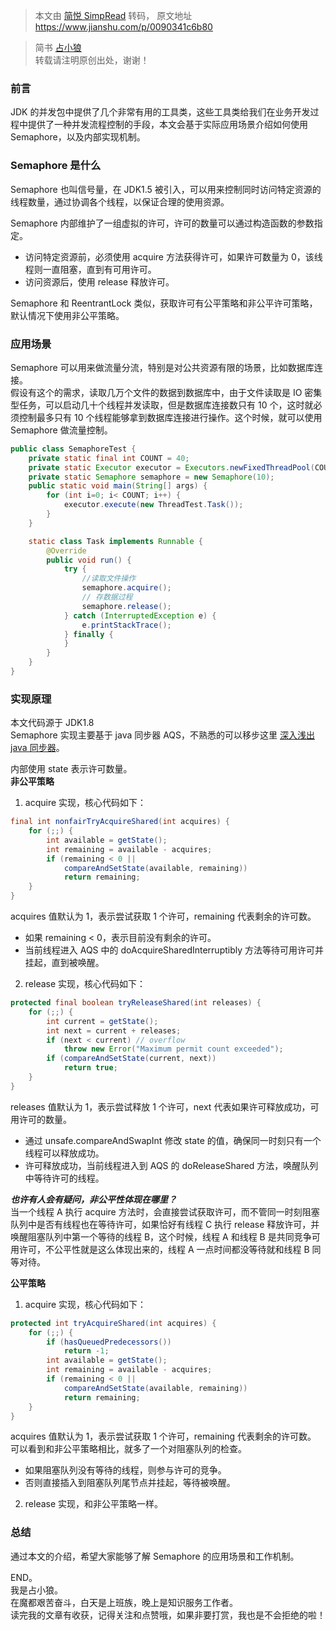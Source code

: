 > 本文由 [简悦 SimpRead](http://ksria.com/simpread/) 转码， 原文地址 https://www.jianshu.com/p/0090341c6b80

> 简书 [占小狼](https://www.jianshu.com/users/90ab66c248e6/latest_articles)  
> 转载请注明原创出处，谢谢！

### 前言

JDK 的并发包中提供了几个非常有用的工具类，这些工具类给我们在业务开发过程中提供了一种并发流程控制的手段，本文会基于实际应用场景介绍如何使用 Semaphore，以及内部实现机制。

### Semaphore 是什么

Semaphore 也叫信号量，在 JDK1.5 被引入，可以用来控制同时访问特定资源的线程数量，通过协调各个线程，以保证合理的使用资源。

Semaphore 内部维护了一组虚拟的许可，许可的数量可以通过构造函数的参数指定。

*   访问特定资源前，必须使用 acquire 方法获得许可，如果许可数量为 0，该线程则一直阻塞，直到有可用许可。
*   访问资源后，使用 release 释放许可。

Semaphore 和 ReentrantLock 类似，获取许可有公平策略和非公平许可策略，默认情况下使用非公平策略。

### 应用场景

Semaphore 可以用来做流量分流，特别是对公共资源有限的场景，比如数据库连接。  
假设有这个的需求，读取几万个文件的数据到数据库中，由于文件读取是 IO 密集型任务，可以启动几十个线程并发读取，但是数据库连接数只有 10 个，这时就必须控制最多只有 10 个线程能够拿到数据库连接进行操作。这个时候，就可以使用 Semaphore 做流量控制。

```java
public class SemaphoreTest {
    private static final int COUNT = 40;
    private static Executor executor = Executors.newFixedThreadPool(COUNT);
    private static Semaphore semaphore = new Semaphore(10);
    public static void main(String[] args) {
        for (int i=0; i< COUNT; i++) {
            executor.execute(new ThreadTest.Task());
        }
    }

    static class Task implements Runnable {
        @Override
        public void run() {
            try {
                //读取文件操作
                semaphore.acquire();
                // 存数据过程
                semaphore.release();
            } catch (InterruptedException e) {
                e.printStackTrace();
            } finally {
            }
        }
    }
}
```

### 实现原理

本文代码源于 JDK1.8  
Semaphore 实现主要基于 java 同步器 AQS，不熟悉的可以移步这里 [深入浅出 java 同步器](https://www.jianshu.com/p/d8eeb31bee5c)。

内部使用 state 表示许可数量。  
**非公平策略**

1.  acquire 实现，核心代码如下：

```java
final int nonfairTryAcquireShared(int acquires) {
    for (;;) {
        int available = getState();
        int remaining = available - acquires;
        if (remaining < 0 ||
            compareAndSetState(available, remaining))
            return remaining;
    }
}
```

acquires 值默认为 1，表示尝试获取 1 个许可，remaining 代表剩余的许可数。

*   如果 remaining < 0，表示目前没有剩余的许可。
*   当前线程进入 AQS 中的 doAcquireSharedInterruptibly 方法等待可用许可并挂起，直到被唤醒。

2.  release 实现，核心代码如下：

```java
protected final boolean tryReleaseShared(int releases) {
    for (;;) {
        int current = getState();
        int next = current + releases;
        if (next < current) // overflow
            throw new Error("Maximum permit count exceeded");
        if (compareAndSetState(current, next))
            return true;
    }
}
```

releases 值默认为 1，表示尝试释放 1 个许可，next 代表如果许可释放成功，可用许可的数量。

*   通过 unsafe.compareAndSwapInt 修改 state 的值，确保同一时刻只有一个线程可以释放成功。
*   许可释放成功，当前线程进入到 AQS 的 doReleaseShared 方法，唤醒队列中等待许可的线程。

**_也许有人会有疑问，非公平性体现在哪里？_**  
当一个线程 A 执行 acquire 方法时，会直接尝试获取许可，而不管同一时刻阻塞队列中是否有线程也在等待许可，如果恰好有线程 C 执行 release 释放许可，并唤醒阻塞队列中第一个等待的线程 B，这个时候，线程 A 和线程 B 是共同竞争可用许可，不公平性就是这么体现出来的，线程 A 一点时间都没等待就和线程 B 同等对待。

**公平策略**

1.  acquire 实现，核心代码如下：

```java
protected int tryAcquireShared(int acquires) {
    for (;;) {
        if (hasQueuedPredecessors())
            return -1;
        int available = getState();
        int remaining = available - acquires;
        if (remaining < 0 ||
            compareAndSetState(available, remaining))
            return remaining;
    }
}
```

acquires 值默认为 1，表示尝试获取 1 个许可，remaining 代表剩余的许可数。  
可以看到和非公平策略相比，就多了一个对阻塞队列的检查。

*   如果阻塞队列没有等待的线程，则参与许可的竞争。
*   否则直接插入到阻塞队列尾节点并挂起，等待被唤醒。

2.  release 实现，和非公平策略一样。

### 总结

通过本文的介绍，希望大家能够了解 Semaphore 的应用场景和工作机制。

END。  
我是占小狼。  
在魔都艰苦奋斗，白天是上班族，晚上是知识服务工作者。  
读完我的文章有收获，记得关注和点赞哦，如果非要打赏，我也是不会拒绝的啦！